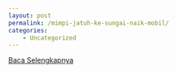 ```yaml
---
layout: post
permalink: /mimpi-jatuh-ke-sungai-naik-mobil/
categories:
    - Uncategorized
---
```


[Baca Selengkapnya](/04)